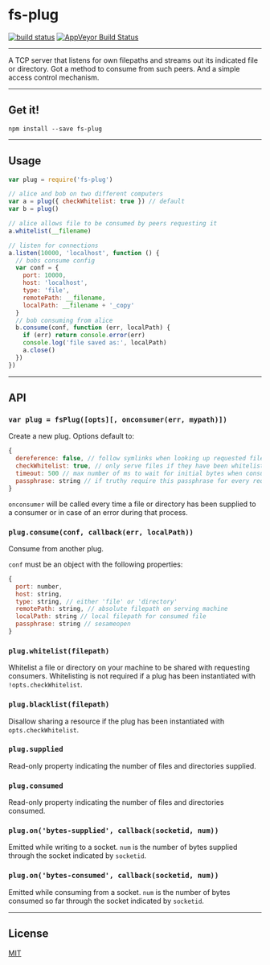 # fs-plug

[![build status](http://img.shields.io/travis/chiefbiiko/fs-plug.svg?style=flat)](http://travis-ci.org/chiefbiiko/fs-plug) [![AppVeyor Build Status](https://ci.appveyor.com/api/projects/status/github/chiefbiiko/fs-plug?branch=master&svg=true)](https://ci.appveyor.com/project/chiefbiiko/fs-plug)

***

A TCP server that listens for own filepaths and streams out its indicated file or directory. Got a method to consume from such peers. And a simple access control mechanism.

***

## Get it!

```
npm install --save fs-plug
```

***

## Usage

``` js
var plug = require('fs-plug')

// alice and bob on two different computers
var a = plug({ checkWhitelist: true }) // default
var b = plug()

// alice allows file to be consumed by peers requesting it
a.whitelist(__filename)

// listen for connections
a.listen(10000, 'localhost', function () {
  // bobs consume config
  var conf = {
    port: 10000,
    host: 'localhost',
    type: 'file',
    remotePath: __filename,
    localPath: __filename + '_copy'
  }
  // bob consuming from alice
  b.consume(conf, function (err, localPath) {
    if (err) return console.error(err)
    console.log('file saved as:', localPath)
    a.close()
  })
})
```

***

## API

### `var plug = fsPlug([opts][, onconsumer(err, mypath)])`

Create a new plug. Options default to:

``` js
{
  dereference: false, // follow symlinks when looking up requested files?
  checkWhitelist: true, // only serve files if they have been whitelisted before?
  timeout: 500 // max number of ms to wait for initial bytes when consuming
  passphrase: string // if truthy require this passphrase for every request
}
```

`onconsumer` will be called every time a file or directory has been supplied to a consumer or in case of an error during that process.

### `plug.consume(conf, callback(err, localPath))`

Consume from another plug.

`conf` must be an object with the following properties:

``` js
{
  port: number,
  host: string,
  type: string, // either 'file' or 'directory'
  remotePath: string, // absolute filepath on serving machine
  localPath: string // local filepath for consumed file
  passphrase: string // sesameopen
}
```

### `plug.whitelist(filepath)`

Whitelist a file or directory on your machine to be shared with requesting consumers. Whitelisting is not required if a plug has been instantiated with `!opts.checkWhitelist`.

### `plug.blacklist(filepath)`

Disallow sharing a resource if the plug has been instantiated with `opts.checkWhitelist`.

### `plug.supplied`

Read-only property indicating the number of files and directories supplied.

### `plug.consumed`

Read-only property indicating the number of files and directories consumed.

### `plug.on('bytes-supplied', callback(socketid, num))`

Emitted while writing to a socket. `num` is the number of bytes supplied through the socket indicated by `socketid`.

### `plug.on('bytes-consumed', callback(socketid, num))`

Emitted while consuming from a socket. `num` is the number of bytes consumed so far through the socket indicated by `socketid`.

***

## License

[MIT](./license.md)
